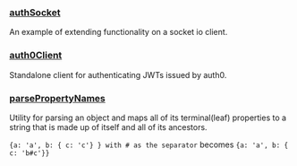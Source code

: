 ### [authSocket](authSocket.ts)
An example of extending functionality on a socket io client.


### [auth0Client](auth0Client.ts)
Standalone client for authenticating JWTs issued by auth0.


### [parsePropertyNames](parsePropertyNames.ts)
Utility for parsing an object and maps all of its terminal(leaf) properties
to a string that is made up of itself and all of its ancestors.

`{a: 'a', b: { c: 'c'} } with # as the separator` becomes `{a: 'a', b: { c: 'b#c'}}`